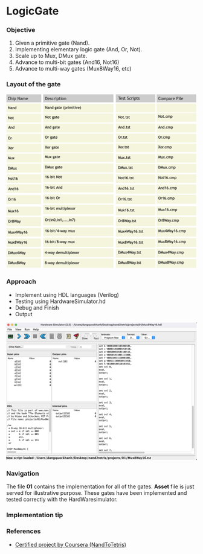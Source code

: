 # LogicGate

### Objective
1. Given a primitive gate (Nand).
2. Implementing elementary logic gate (And, Or, Not).
3. Scale up to Mux, DMux gate.
4. Advance to multi-bit gates (And16, Not16)
5. Advance to multi-way gates (Mux8Way16, etc)


### Layout of the gate 
![alt text](https://github.com/khanhmai20/HACK/blob/main/LogicGate/Asset/Gate.png)

### Approach 
* Implement using HDL languages (Verilog)
* Testing using HardwareSimulator.hd
* Debug and Finish
* Output

![alt text](https://github.com/khanhmai20/HACK/blob/main/LogicGate/Asset/HardwareSimulator.png)

### Navigation
The file **01** contains the implementation for all of the gates. **Asset** file is just served for illustrative purpose. These gates have been implemented and tested correctly with the HardWaresimulator.

### Implementation tip

### References
* [Certified project by Coursera (NandToTetris)](https://www.nand2tetris.org/project01)
